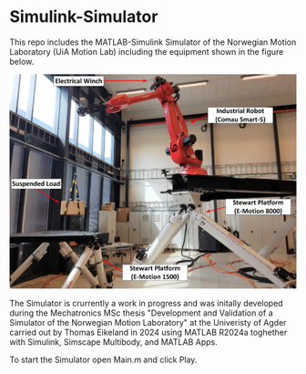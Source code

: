 # Simulink-Simulator

This repo includes the MATLAB-Simulink Simulator of the Norwegian Motion Laboratory (UiA Motion Lab) including the equipment shown in the figure below.

![UiA Motion Lab](./Figs/MotionLabEquipment.png)

The Simulator is crurrently a work in progress and was initally developed during the Mechatronics MSc thesis "Development and Validation of a Simulator of the Norwegian Motion Laboratory" at the Univeristy of Agder carried out by Thomas Eikeland in 2024 using MATLAB R2024a toghether with Simulink, Simscape Multibody, and MATLAB Apps.

To start the Simulator open Main.m and click Play. 
